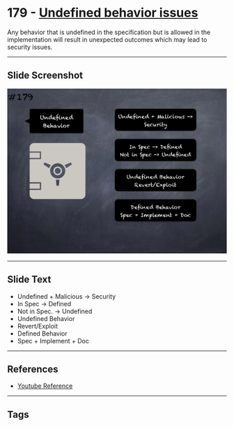 # 179 - [Undefined behavior issues](Undefined%20behavior%20issues.md)
Any behavior that is undefined in the specification but is allowed in the implementation will result in unexpected outcomes which may lead to security issues.
___
## Slide Screenshot
![0179.png](../../images/5.Pitfalls%20and%20Best%20Practices%20201/179.png)
___
## Slide Text
- Undefined + Malicious -> Security
- In Spec -> Defined
- Not in Spec. -> Undefined
- Undefined Behavior
- Revert/Exploit
- Defined Behavior
- Spec + Implement + Doc
___
## References
- [Youtube Reference](https://youtu.be/IVbEIbIpWUY?t=1139)
___
## Tags